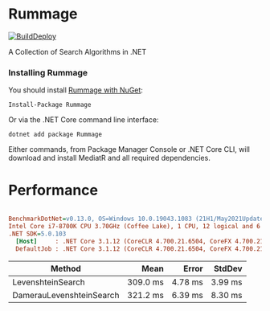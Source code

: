 Rummage
=======

[![BuildDeploy](https://github.com/klauffer/Rummage/actions/workflows/BuildDeploy.yml/badge.svg)](https://github.com/klauffer/Rummage/actions/workflows/BuildDeploy.yml)


A Collection of Search Algorithms in .NET


### Installing Rummage

You should install [Rummage with NuGet](https://www.nuget.org/packages/Rummage):

    Install-Package Rummage
    
Or via the .NET Core command line interface:

    dotnet add package Rummage

Either commands, from Package Manager Console or .NET Core CLI, will download and install MediatR and all required dependencies.


Performance
=======
``` ini

BenchmarkDotNet=v0.13.0, OS=Windows 10.0.19043.1083 (21H1/May2021Update)
Intel Core i7-8700K CPU 3.70GHz (Coffee Lake), 1 CPU, 12 logical and 6 physical cores
.NET SDK=5.0.103
  [Host]     : .NET Core 3.1.12 (CoreCLR 4.700.21.6504, CoreFX 4.700.21.6905), X64 RyuJIT  [AttachedDebugger]
  DefaultJob : .NET Core 3.1.12 (CoreCLR 4.700.21.6504, CoreFX 4.700.21.6905), X64 RyuJIT


```
|                   Method |     Mean |   Error |  StdDev |
|------------------------- |---------:|--------:|--------:|
|        LevenshteinSearch | 309.0 ms | 4.78 ms | 3.99 ms |
| DamerauLevenshteinSearch | 321.2 ms | 6.39 ms | 8.30 ms |
